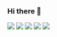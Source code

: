 ### Hi there 👋

<!--
**TAEJUN-EOM/TAEJUN-EOM** is a ✨ _special_ ✨ repository because its `README.md` (this file) appears on your GitHub profile.

Here are some ideas to get you started:

- 🔭 I’m currently working on ...
- 🌱 I’m currently learning ...
- 👯 I’m looking to collaborate on ...
- 🤔 I’m looking for help with ...
- 💬 Ask me about ...
- 📫 How to reach me: ...
- 😄 Pronouns: ...
- ⚡ Fun fact: ...
-->
<img src="https://img.shields.io/badge/HTML-61DAFB?style=flat&logo=React&logoColor=white"/>
<img src="https://img.shields.io/badge/CSS-61DAFB?style=flat&logo=React&logoColor=white"/>
<img src="https://img.shields.io/badge/Javascript-61DAFB?style=flat&logo=React&logoColor=white"/>
<img src="https://img.shields.io/badge/Python-61DAFB?style=flat&logo=React&logoColor=white"/>
<img src="https://img.shields.io/badge/React-61DAFB?style=flat&logo=React&logoColor=white"/>

